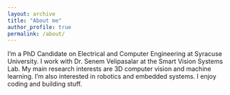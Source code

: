 ```yaml
---
layout: archive
title: "About me"
author_profile: true
permalink: /about/
---
```



I’m a PhD Candidate on Electrical and Computer Engineering at Syracuse University. I work with Dr. Senem Velipasalar at the Smart Vision Systems Lab. My main research interests are 3D computer vision and machine learning. I’m also interested in robotics and embedded systems. I enjoy coding and building stuff.